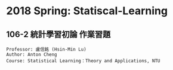 # 2018 Spring: Statiscal-Learning
## 106-2 統計學習初論 作業習題
```
Professor: 盧信銘 (Hsin-Min Lu)
Author: Anton Cheng
Course: Statistical Learning：Theory and Applications, NTU 
```
